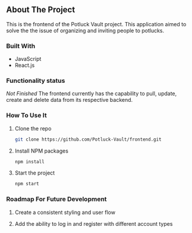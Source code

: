 <!-- ABOUT THE PROJECT -->
## About The Project

This is the frontend of the Potluck Vault project. This application aimed to solve the the issue of organizing and inviting people to potlucks.

### Built With

* JavaScript
* React.js

### Functionality status

*Not Finished*
The frontend currently has the capability to pull, update, create and delete data from its respective backend.

### How To Use It 

1. Clone the repo
   ```sh
   git clone https://github.com/Potluck-Vault/frontend.git
   ```
2. Install NPM packages
   ```sh
   npm install
   ```
3. Start the project
   ```sh
   npm start
   ```


### Roadmap For Future Development

1. Create a consistent styling and user flow

2. Add the ability to log in and register with different account types

